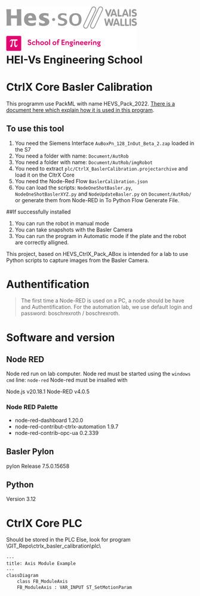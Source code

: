 <h1 align="left">
  <br>
  <img src="./img/hei-en.png" alt="HEI-Vs Logo" width="350">
  <br>
  HEI-Vs Engineering School
  <br>
</h1>

# CtrlX Core Basler Calibration

This programm use PackML with name HEVS_Pack_2022. [There is a document here which explain how it is used in this program](./Using_HEVS_Pack_2022.md).

## To use this tool

1.  You need the Siemens Interface ``AuBoxPn_128_InOut_Beta_2.zap`` loaded in the S7
2.  You need a folder with name: ``Document/AutRob``
3.  You need a folder with name: ``Document/AutRob/imgRobot``  
4.  You need to extract ``plc/CtrlX_BaslerCalibration.projectarchive`` and load it on the CltrX Core
5.  You need the Node-Red Flow ``BaslerCalibration.json``
6.  You can load the scripts: ``NodeOneShotBasler.py``, ``NodeOneShotBaslerXYZ.py`` and ``NodeUpdateBasler.py`` on ``Document/AutRob/`` or generate them from Node-RED in To Python Flow Generate File.

##If successfully installed

1.  You can run the robot in manual mode
2.  You can take snapshots with the Basler Camera
3.  You can run the program in Automatic mode if the plate and the robot are correctly alligned.

This project, based on HEVS_CtrlX_Pack_ABox is intended for a lab to use Python scripts to capture images from the Basler Camera.

# Authentification
> The first time a Node-RED is used on a PC, a node should be have and Authentification. For the automation lab, we use default login and password: boschrexroth / boschrexroth.

# Software and version

## Node RED
Node red run on lab computer.
Node red must be started using the ``windows cmd`` line: ``node-red``
Node-red must be insalled with 

Node.js v20.18.1
Node-RED v4.0.5

### Node RED Palette
- node-red-dashboard  1.20.0
- node-red-contribut-ctrlx-automation 1.9.7
- node-red-contrib-opc-ua 0.2.339

## Basler Pylon
pylon Release 7.5.0.15658

## Python
Version 3.12

# CtrlX Core PLC
Should be stored in the PLC
Else, look for program \GIT_Repo\ctrlx_basler_calibration\plc\

```mermaid
---
title: Axis Module Example
---
classDiagram
    class FB_ModuleAxis
    FB_ModuleAxis : VAR_INPUT ST_SetMotionParam




```